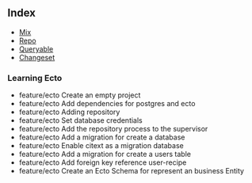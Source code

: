 ## Index

- [Mix](mix.md)
- [Repo](repo.md)
- [Queryable](queryable.md)
- [Changeset](changeset.md)

 ### Learning Ecto

- feature/ecto Create an empty project
- feature/ecto Add dependencies for postgres and ecto
- feature/ecto Adding repository
- feature/ecto Set database credentials
- feature/ecto Add the repository process to the supervisor
- feature/ecto Add a migration for create a database
- feature/ecto Enable citext as a migration database
- feature/ecto Add a migration for create a users table
- feature/ecto Add foreign key reference user-recipe
- feature/ecto Create an Ecto Schema for represent an business Entity


